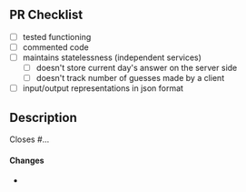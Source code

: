 ## PR Checklist

- [ ] tested functioning
- [ ] commented code
- [ ] maintains statelessness (independent services)
  - [ ] doesn't store current day's answer on the server side 
  - [ ] doesn't track number of guesses made by a client
- [ ] input/output representations in json format

## Description

Closes #...

#### Changes
-
